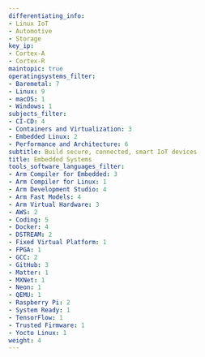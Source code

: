 ```yaml
---
differentiating_info:
- Linux IoT
- Automotive
- Storage
key_ip:
- Cortex-A
- Cortex-R
maintopic: true
operatingsystems_filter:
- Baremetal: 7
- Linux: 9
- macOS: 1
- Windows: 1
subjects_filter:
- CI-CD: 4
- Containers and Virtualization: 3
- Embedded Linux: 2
- Performance and Architecture: 6
subtitle: Build secure, connected, smart IoT devices
title: Embedded Systems
tools_software_languages_filter:
- Arm Compiler for Embedded: 3
- Arm Compiler for Linux: 1
- Arm Development Studio: 4
- Arm Fast Models: 4
- Arm Virtual Hardware: 3
- AWS: 2
- Coding: 5
- Docker: 4
- DSTREAM: 2
- Fixed Virtual Platform: 1
- FPGA: 1
- GCC: 2
- GitHub: 3
- Matter: 1
- MXNet: 1
- Neon: 1
- QEMU: 1
- Raspberry Pi: 2
- System Ready: 1
- TensorFlow: 1
- Trusted Firmware: 1
- Yocto Linux: 1
weight: 4
---
```

